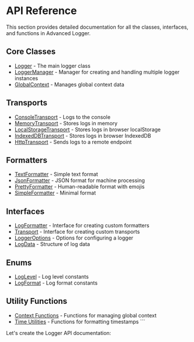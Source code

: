 # API Reference

This section provides detailed documentation for all the classes, interfaces, and functions in Advanced Logger.

## Core Classes

- [Logger](./logger.md) - The main logger class
- [LoggerManager](./logger-manager.md) - Manager for creating and handling multiple logger instances
- [GlobalContext](./global-context.md) - Manages global context data

## Transports

- [ConsoleTransport](./transports/console-transport.md) - Logs to the console
- [MemoryTransport](./transports/memory-transport.md) - Stores logs in memory
- [LocalStorageTransport](./transports/local-storage-transport.md) - Stores logs in browser localStorage
- [IndexedDBTransport](./transports/indexed-db-transport.md) - Stores logs in browser IndexedDB
- [HttpTransport](./transports/http-transport.md) - Sends logs to a remote endpoint

## Formatters

- [TextFormatter](./formatters/text-formatter.md) - Simple text format
- [JsonFormatter](./formatters/json-formatter.md) - JSON format for machine processing
- [PrettyFormatter](./formatters/pretty-formatter.md) - Human-readable format with emojis
- [SimpleFormatter](./formatters/simple-formatter.md) - Minimal format

## Interfaces

- [LogFormatter](./interfaces/log-formatter.md) - Interface for creating custom formatters
- [Transport](./interfaces/transport.md) - Interface for creating custom transports
- [LoggerOptions](./interfaces/logger-options.md) - Options for configuring a logger
- [LogData](./interfaces/log-data.md) - Structure of log data

## Enums

- [LogLevel](./enums/log-level.md) - Log level constants
- [LogFormat](./enums/log-format.md) - Log format constants

## Utility Functions

- [Context Functions](./utils/context-functions.md) - Functions for managing global context
- [Time Utilities](./utils/time-utilities.md) - Functions for formatting timestamps
  \`\`\`

Let's create the Logger API documentation:
